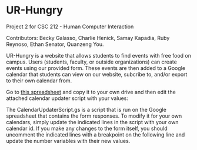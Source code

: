 UR-Hungry
=============

Project 2 for CSC 212 - Human Computer Interaction

Contributors: Becky Galasso, Charlie Henick, Samay Kapadia, Ruby Reynoso, Ethan Senator, Quanzeng You.

UR-Hungry is a website that allows students to find events with free food on campus. Users (students, faculty, or outside organizations) can create events using our provided form. These events are then added to a Google calendar that students can view on our website, subcribe to, and/or export to their own calendar from.

Go to [this spreadsheet](https://docs.google.com/spreadsheet/ccc?key=0AiOcVR5f1l0SdGMtbjQyNGJqMFN5QzZtTmNtdnBxanc&usp=sharing)  and copy it to your own drive and then edit the attached calendar updater script with your values: 

The CalendarUpdaterScript.gs is a script that is run on the Google spreadsheet that contains the form responses. To modify it for your own calendars, simply update the indicated lines in the script with your own calendar id. If you make any changes to the form itself, you should uncomment the indicated lines with a breakpoint on the following line and update the number variables with their new values.
